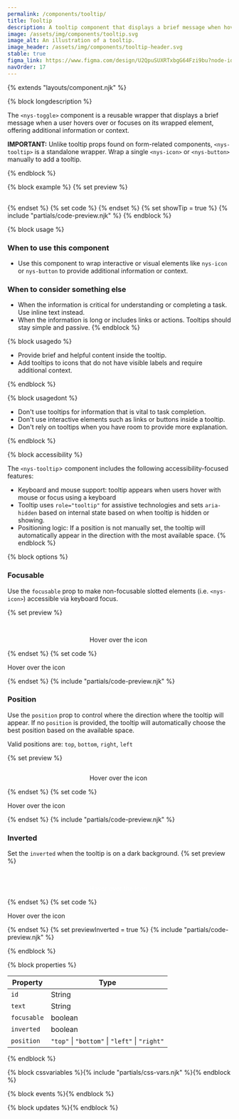 ```yaml
---
permalink: /components/tooltip/
title: Tooltip
description: A tooltip component that displays a brief message when hover/focus, offering additional information or context.
image: /assets/img/components/tooltip.svg
image_alt: An illustration of a tooltip.
image_header: /assets/img/components/tooltip-header.svg
stable: true
figma_link: https://www.figma.com/design/U2QpuSUXRTxbgG64Fzi9bu?node-id=4298-1477
navOrder: 17
---
```


{% extends "layouts/component.njk" %}

{% block longdescription %}

  The `<nys-toggle>` component is a reusable wrapper that displays a brief message when a user hovers over or focuses on its wrapped element, offering additional information or context.

  **IMPORTANT:** Unlike tooltip props found on form-related components, `<nys-tooltip>` is a standalone wrapper. Wrap a single `<nys-icon>` or `<nys-button>` manually to add a tooltip.

{% endblock %}

{% block example %}
  {% set preview %}<div style="margin-top:30px">
  <nys-tooltip text="I am a tooltip.">
  <nys-button id="button1" name="button1" label="Hover Me"></nys-button>
</nys-tooltip>
</div>{% endset %}
{% set code %}<nys-tooltip text="I am a tooltip.">
  <nys-button id="button1" name="button1" label="Hover Me"></nys-button>
</nys-tooltip>
{% endset %}
  {% set showTip = true %}
  {% include "partials/code-preview.njk" %}
{% endblock %}

{% block usage %}

### When to use this component
  - Use this component to wrap interactive or visual elements like `nys-icon` or `nys-button` to provide additional information or context.
### When to consider something else
  - When the information is critical for understanding or completing a task. Use inline text instead.
  - When the information is long or includes links or actions. Tooltips should stay simple and passive.
{% endblock %}

{% block usagedo %}

  - Provide brief and helpful content inside the tooltip.
  - Add tooltips to icons that do not have visible labels and require additional context.

{% endblock %}

{% block usagedont %}

  - Don't use tooltips for information that is vital to task completion.
  - Don't use interactive elements such as links or buttons inside a tooltip.
  - Don't rely on tooltips when you have room to provide more explanation.

{% endblock %}

{% block accessibility %}

The `<nys-tooltip`> component includes the following accessibility-focused features:

  - Keyboard and mouse support: tooltip appears when users hover with mouse or focus using a keyboard
  - Tooltip uses `role="tooltip"` for assistive technologies and sets `aria-hidden` based on internal state based on when tooltip is hidden or showing.
  - Positioning logic: If a position is not manually set, the tooltip will automatically appear in the direction with the most available space.
{% endblock %}

{% block options %}

### Focusable
Use the `focusable` prop to make non-focusable slotted elements (i.e. `<nys-icon>`) accessible via keyboard focus.

  {% set preview %}<div style="display: flex; justify-content: center; margin-top:30px">
  <div style="display: flex; gap: 5px">
    <p>Hover over the icon</p>
    <nys-tooltip text="I am a tooltip." focusable>
      <nys-icon name="info" size="3xl"></nys-icon>
    </nys-tooltip>
  </div>
</div>{% endset %}
  {% set code %}<p>Hover over the icon</p>
<nys-tooltip text="I am a tooltip." focusable>
  <nys-icon name="info" size="3xl"></nys-icon>
</nys-tooltip>{% endset %}
  {% include "partials/code-preview.njk" %}

### Position
Use the `position` prop to control where the direction where the tooltip will appear. If no `position` is provided, the tooltip will automatically choose the best position based on the available space.

Valid positions are: `top`, `bottom`, `right`, `left`

  {% set preview %}<div style="display: flex; justify-content: center;">
  <div style="display: flex; gap: 5px">
    <p>Hover over the icon</p>
    <nys-tooltip
      text="I am a tooltip."
      position="right"
      focusable
    >
      <nys-icon name="info" size="3xl"></nys-icon>
    </nys-tooltip>
  </div>
</div>{% endset %}
  {% set code %}<p>Hover over the icon</p>
<nys-tooltip text="I am a tooltip." position="right" focusable>
  <nys-icon name="info" size="3xl"></nys-icon>
</nys-tooltip>
{% endset %}
  {% include "partials/code-preview.njk" %}

### Inverted
Set the `inverted` when the tooltip is on a dark background.
  {% set preview %}<div style="display: flex; justify-content: center; margin-top:30px">
  <div style="color: #fff; display: flex; gap: 5px">
    <p>Hover over the icon</p>
    <nys-tooltip
      text="I am a tooltip."
      inverted
      focusable
    >
      <nys-icon name="info" size="3xl"></nys-icon>
    </nys-tooltip>
  </div>
</div>{% endset %}
  {% set code %}<p>Hover over the icon</p>
<nys-tooltip text="I am a tooltip." inverted focusable>
  <nys-icon name="info" size="3xl"></nys-icon>
</nys-tooltip>
{% endset %}
{% set previewInverted = true %}
  {% include "partials/code-preview.njk" %}

{% endblock %}

{% block properties %}

| Property      | Type                                           |
|---------------|------------------------------------------------|
| `id`          | String                                         |
| `text`        | String                                         |
| `focusable`   | boolean                                        |
| `inverted`    | boolean                                        |
| `position`    | `"top"` \| `"bottom"` \| `"left"` \| `"right"` |

{% endblock %}

{% block cssvariables %}{% include "partials/css-vars.njk" %}{% endblock %}

{% block events %}{% endblock %}

{% block updates %}{% endblock %}
